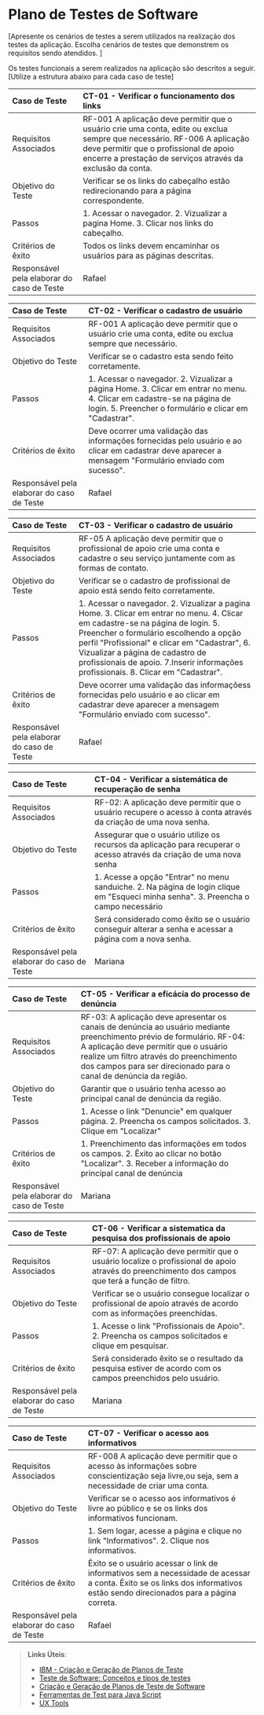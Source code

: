 # Plano de Testes de Software

[Apresente os cenários de testes a serem utilizados na realização dos testes da aplicação. Escolha cenários de testes que demonstrem os requisitos sendo atendidos. ]

Os testes funcionais a serem realizados na aplicação são descritos a seguir. [Utilize a estrutura abaixo para cada caso de teste]

|Caso de Teste    | CT-01 - Verificar o funcionamento dos links |
|:---|:---|
| Requisitos Associados | RF-001 A aplicação deve permitir que o usuário crie uma conta,	edite ou exclua sempre	que necessário. RF-006 A aplicação deve permitir que o	profissional de apoio encerre a	prestação de serviços através	da exclusão da conta.
| Objetivo do Teste | Verificar se os links do cabeçalho estão redirecionando para a página correspondente. |
| Passos | 1. Acessar o navegador. 2. Vizualizar a pagina Home. 3. Clicar nos links do cabeçalho. |
| Critérios de êxito | Todos os links devem encaminhar os usuários para as páginas descritas.  |
| Responsável pela elaborar do caso de Teste | Rafael |


|Caso de Teste    | CT-02 - Verificar o cadastro de usuário |
|:---|:---|
| Requisitos Associados | RF-001 A aplicação deve permitir que o usuário crie uma conta,	edite ou exclua sempre que necessário.
| Objetivo do Teste | Verificar se o cadastro esta sendo feito corretamente. |
| Passos | 1. Acessar o navegador. 2. Vizualizar a página Home. 3. Clicar em entrar no menu. 4. Clicar em cadastre-se na página de login. 5. Preencher o formulário e clicar em "Cadastrar".|
| Critérios de êxito | Deve ocorrer uma validação das informações fornecidas pelo usuário e ao clicar em cadastrar deve aparecer a mensagem "Formulário enviado com sucesso".  |
| Responsável pela elaborar do caso de Teste | Rafael |


|Caso de Teste    | CT-03 - Verificar o cadastro de usuário |
|:---|:---|
| Requisitos Associados | RF-05	A aplicação deve permitir que o	profissional de apoio crie uma conta e cadastre o seu serviço	juntamente com as formas de contato.
| Objetivo do Teste | Verificar se o cadastro de profissional de apoio está sendo feito corretamente. |
| Passos | 1. Acessar o navegador. 2. Vizualizar a pagina Home. 3. Clicar em entrar no menu. 4. Clicar em cadastre-se na página de login. 5. Preencher o formulário escolhendo a opção perfil "Profissional" e clicar em "Cadastrar", 6. Vizualizar a página de cadastro de profissionais de apoio. 7.Inserir informações profissionais. 8. Clicar em "Cadastrar".|
| Critérios de êxito | Deve ocorrer uma validação das informaçõess fornecidas pelo usuário e ao clicar em cadastrar deve aparecer a mensagem "Formulário enviado com sucesso".  |
| Responsável pela elaborar do caso de Teste | Rafael |

|Caso de Teste    | CT-04 - Verificar a sistemática de recuperação de senha |
|:---|:---|
| Requisitos Associados | RF-02: A aplicação deve permitir que o usuário recupere o acesso à conta através da criação de uma nova senha.
| Objetivo do Teste | Assegurar que o usuário utilize os recursos da aplicação para recuperar o acesso através da criação de uma nova senha |
| Passos | 1. Acesse a opção "Entrar" no menu sanduiche. 2. Na página de login clique em "Esqueci minha senha". 3. Preencha o campo necessário|
| Critérios de êxito | Será considerado como êxito se o usuário conseguir alterar a senha e acessar a página com a nova senha. |
| Responsável pela elaborar do caso de Teste | Mariana |

|Caso de Teste    | CT-05 - Verificar a eficácia do processo de denúncia |
|:---|:---|
| Requisitos Associados | RF-03: A aplicação deve apresentar os canais de denúncia ao usuário mediante preenchimento prévio de formulário. RF-04: A aplicação deve permitir que o usuário realize um filtro através do preenchimento dos campos para ser direcionado para o canal de denúncia da região. |
| Objetivo do Teste | Garantir que o usuário tenha acesso ao principal canal de denúncia da região. |
| Passos  | 1. Acesse o link "Denuncie" em qualquer página. 2. Preencha os campos solicitados. 3. Clique em "Localizar"
| Critérios de êxito | 1. Preenchimento das informações em todos os campos. 2. Êxito ao clicar no botão "Localizar". 3. Receber a informação do principal canal de denúncia  |
| Responsável pela elaborar do caso de Teste | Mariana |

|Caso de Teste    | CT-06 - Verificar a sistematica da pesquisa dos profissionais de apoio|
|:---|:---|
| Requisitos Associados | RF-07: A aplicação deve permitir que o usuário localize o profissional de apoio através do preenchimento dos campos que terá a função de filtro. |
| Objetivo do Teste | Verificar se o usuário consegue localizar o profissional de apoio através de acordo com as informações preenchidas. |
| Passos  | 1. Acesse o link "Profissionais de Apoio". 2. Preencha os campos solicitados e clique em pesquisar. |
| Critérios de êxito | Será considerado êxito se o resultado da pesquisa estiver de acordo com os campos preenchidos pelo usuário. |
| Responsável pela elaborar do caso de Teste | Mariana |

|Caso de Teste    | CT-07 - Verificar o acesso aos informativos |
|:---|:---|
| Requisitos Associados | RF-008 A aplicação deve permitir que o acesso às informações sobre conscientização seja livre,ou seja, sem a necessidade de criar uma conta.
| Objetivo do Teste | Verificar se o acesso aos informativos é livre ao público e se os links dos informativos funcionam. |
| Passos | 1. Sem logar, acesse a página e clique no link "Informativos". 2. Clique nos informativos.|
| Critérios de êxito | Êxito se o usuário acessar o link de informativos sem a necessidade de acessar a conta. Êxito se os links dos informativos estão sendo direcionados para a página correta. |
| Responsável pela elaborar do caso de Teste | Rafael |



> **Links Úteis**:
> - [IBM - Criação e Geração de Planos de Teste](https://www.ibm.com/developerworks/br/local/rational/criacao_geracao_planos_testes_software/index.html)
> -  [Teste de Software: Conceitos e tipos de testes](https://blog.onedaytesting.com.br/teste-de-software/)
> - [Criação e Geração de Planos de Teste de Software](https://www.ibm.com/developerworks/br/local/rational/criacao_geracao_planos_testes_software/index.html)
> - [Ferramentas de Test para Java Script](https://geekflare.com/javascript-unit-testing/)
> - [UX Tools](https://uxdesign.cc/ux-user-research-and-user-testing-tools-2d339d379dc7)
